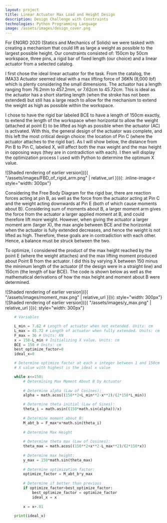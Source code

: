 ```yaml
---
layout: project
title: Linear Actuator Max Load and Height Design
description: Design Challenge with Constraints
technologies: Python Programming Language
image: /assets/images/design_cover.png
---
```


For ENGRD 2020 (Statics and Mechanics of Solids) we were tasked with creating a mechanism that could lift as large a weight as possible to the largest possible height. Our constraints consisted of: 150cm by 50cm workspace, three pins, a rigid bar of fixed length (our choice) and a linear actuator from a selected catalog. 

I first chose the ideal linear actuator for the task. From the catalog, the IMA33 Actuator seemed ideal with a max lifting force of 36KN (8,000 lbf) which is plenty considering the small dimensions. The actuator has a length ranging from 76.2mm to 457.2mm, or 7.62cm to 45.72cm. This is ideal as the actuator has a short starting length (when the stroke has not been extended) but still has a large reach to allow for the mechanism to extend the weight as high as possible within the workspace.

I chose to have the rigid bar labeled BCE to have a length of 150cm exactly, to extend the length of the workspace when horizontal to allow the weight (attached at point E) to be lifted as high as possible when the actuator (AC) is activated. With this, the general design of the actuator was complete, and this left the most critical design choice: the location of Pin C (where the actuator attaches to the rigid bar). As I will show below, the distance from Pin B to Pin C, labeled X, will affect both the max weight and the max height in opposing ways (they are in contradiction with each). I then will display the optimization process I used with Python to determine the optimum X value. 

![Shaded rendering of earlier version]({{ "/assets/images/FBD_of_rigid_arm.png" | relative_url }}){: .inline-image-r style="width: 300px"}

Considering the Free Body Diagram for the rigid bar, there are reaction forces acting at pin B, as well as the force from the actuator acting at Pin C and the weight acting downwards at Pin E (both of which cause moments about B). Considering sum of moments about B, a larger moment arm gives the force from the actuator a larger applied moment at B, and could therefore lift more weight. However, when giving the actuator a larger moment arm (larger X), the max angle between BCE and the horizontal when the actuator is fully extended decreases, and hence the weight is not lifted as high. Therefore, these goals are in contradiction with each other. Hence, a balance must be struck between the two. 

To optimize, I considered the product of the max height reached by the point E (where the weight attaches) and the max lifting moment produced about Point B from the actuator. I did this by varying X between 150 minus the minimum length of the actuator (if the design were in a straight line) and 150cm (the length of bar BCE). The code is shown below as well as the mathematical derivations of how the max height and moment about B were determined.

![Shaded rendering of earlier version]({{ "/assets/images/moment_max.png" | relative_url }}){: style="width: 300px"} ![Shaded rendering of earlier version]({{ "/assets/images/y_max.png" | relative_url }}){: style="width: 300px"}


```python
    # Variables

    L_min = 7.62 # Length of actuator when not extended. Units: cm
    L_max = 45.72 # Length of actuator when fully extended. Units: cm
    F_max = 36 # Units: KN
    x = 150-L_min # Initializing X value. Units: cm
    BCE = 150 # Units: cm
    best_optimize_factor=0
    ideal_x=0

    # Determine optimize factor at each x integer between 1 and 150cm
    # X value with highest is the ideal x value

    while x<=150: 
        # Determining Max Moment About B by Actuator
    
        # Determine alpha (Law of Cosines):
        alpha = math.acos((150**2+L_min**2-x**2)/(2*150*L_min))

        # Determine theta initial (Law of Sines):
        theta_i = math.asin((150*math.sin(alpha))/x)
   
        # Determine moment about B:
        M_abt_b = F_max*x*math.sin(theta_i)
    
        # Determine Max Height
    
        # Determine theta max (Law of Cosines):
        theta_max = math.acos((150**2+x**2-L_max**2)/(2*150*x))
    
        # Determine max height:
        y_max = 150*math.sin(theta_max)
    
        # Determine optimization factor:
        optimize_factor = M_abt_b*y_max
    
        # Determine if better than previous
        if optimize_factor>best_optimize_factor:
            best_optimize_factor = optimize_factor
            ideal_x = x
    
        x = x+.01
    
    print(ideal_x)
```